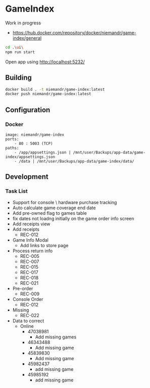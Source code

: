 # GameIndex

Work in progress

- https://hub.docker.com/repository/docker/niemandr/game-index/general

```bash
cd .\ui\
npm run start
```

Open app using [http://localhost:5232/](http://localhost:5232/)

## Building

```bash
docker build . -t niemandr/game-index:latest
docker push niemandr/game-index:latest
```

## Configuration

### Docker

```text
image: niemandr/game-index
ports:
    - 80 : 5003 (TCP)
paths:
    - /app/appsettings.json | /mnt/user/Backups/app-data/game-index/appsettings.json
    - /data | /mnt/user/Backups/app-data/game-index/data/
```

## Development

### Task List

- Support for console \ hardware purchase tracking
- Auto calculate game coverage end date
- Add pre-owned flag to games table
- fix dates not loadng initially on the game order info screen
- Add receipts view
- Add receipts
  - REC-012
- Game Info Modal
  - Add links to store page
- Process return info
  - REC-005
  - REC-007
  - REC-015
  - REC-017
  - REC-018
  - REC-021
- Pre-order
  - REC-009
- Console Order
  - REC-012
- Missing
  - REC-022
- Data to correct
  - Online
    - 47038981
      - Add missing games
    - 46343488
      - Add missing game
    - 45839830
      - Add missing game
    - 45982437
      - add missing game
    - 45985192
      - add missing game